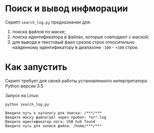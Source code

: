 # Поиск и вывод инфморации
Скрипт `search_log.py` предназначен для:
 
1. поиска файлов по маске;
2. поиска идентификатора в файлах, которые совподают с маской;
3. для вывода в текстовый фаил срезов строк относительно найденному идентификатору
в диапазоне `-100` - `+100` строк.


# Как запустить

Скрипт требует для своей работы установленного интерпретатора Python версии 3.5

Запуск на Linux:

```
python search_log.py

Введите путь к каталогу для поиска: /***/***
Введите маску файла(ов) через пробел: *er*.log
Введите идентификатор лога: USB hub found
Введите путь для записи файла: /home/***/***

```

